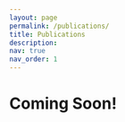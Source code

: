 ```yaml
---
layout: page
permalink: /publications/
title: Publications
description: 
nav: true
nav_order: 1
---
```

# Coming Soon!

<!-- _pages/publications.md -->

<!-- Bibsearch Feature -->

<!-- {% include bib_search.liquid %} -->

<div class="publications">

<!-- {% bibliography %} -->

</div>

